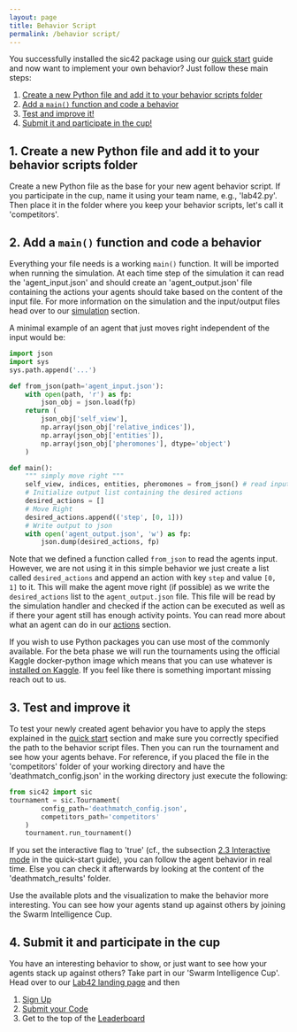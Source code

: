 ```yaml
---
layout: page
title: Behavior Script
permalink: /behavior script/
---
```


You successfully installed the sic42 package using our [quick start](/quick-start/) guide and now want to implement your own behavior? Just follow these main steps:

1. [Create a new Python file and add it to your behavior scripts folder](#1-create-a-new-python-file-and-add-it-to-your-behavior-scripts-folder)
2. [Add a `main()` function and code a behavior](#2-add-a-main-function-and-code-a-behavior)
3. [Test and improve it!](#3-test-and-improve-it)
4. [Submit it and participate in the cup!](#4-submit-it-and-participate-in-the-cup)

## 1. Create a new Python file and add it to your behavior scripts folder

Create a new Python file as the base for your new agent behavior script. If you participate in the cup, name it using your team name, e.g., 'lab42.py'. Then place it in the folder where you keep your behavior scripts, let's call it 'competitors'.

## 2. Add a `main()` function and code a behavior

Everything your file needs is a working `main()` function. It will be imported when running the simulation. At each time step of the simulation it can read the 'agent_input.json' and should create an 'agent_output.json' file containing the
actions your agents should take based on the content of the input file. For more information on the simulation and the input/output files head over to our [simulation](/simulation/) section. 

A minimal example of an agent that just moves right independent of the input would be:

```python
import json
import sys
sys.path.append('...')

def from_json(path='agent_input.json'):
    with open(path, 'r') as fp:
        json_obj = json.load(fp)
    return (
        json_obj['self_view'],
        np.array(json_obj['relative_indices']),
        np.array(json_obj['entities']),
        np.array(json_obj['pheromones'], dtype='object')
    )

def main():
    """ simply move right """
    self_view, indices, entities, pheromones = from_json() # read input from json even though we don't need it
    # Initialize output list containing the desired actions
    desired_actions = []
    # Move Right
    desired_actions.append(('step', [0, 1]))
    # Write output to json
    with open('agent_output.json', 'w') as fp:
        json.dump(desired_actions, fp)
```

Note that we defined a function called `from_json` to read the agents input. However, we are not using it in this simple behavior we just create a list called `desired_actions` and append an action with key `step` and value `[0, 1]` to it.
This will make the agent move right (if possible) as we write the `desired_actions` list to the `agent_output.json` file. This file will be read by the simulation handler and checked if the action can be executed as well as if there your
agent still has enough activity points. You can read more about what an agent can do in our [actions](/actions/) section.

If you wish to use Python packages you can use most of the commonly available. For the beta phase we will run the tournaments using the official Kaggle docker-python image which means that you can use whatever is
[installed on Kaggle](https://www.kaggle.com/code/nagadomi/list-of-installed-packages). If you feel like there is something important missing reach out to us.

## 3. Test and improve it

To test your newly created agent behavior you have to apply the steps explained in the [quick start](/quick-start/) section and make sure you correctly specified the path to the behavior script files. Then you can run the tournament and
see how your agents behave. For reference, if you placed the file in the 'competitors' folder of your working directory and have the 'deathmatch_config.json' in the working directory just execute the following:

```python
from sic42 import sic
tournament = sic.Tournament(
        config_path='deathmatch_config.json',
        competitors_path='competitors'
    )
    tournament.run_tournament()
```

If you set the interactive flag to 'true' (cf., the subsection [2.3 Interactive mode](/quick-start/#23-interactive-mode) in the quick-start guide), you can follow the agent behavior in real time. Else you can check it afterwards by looking
at the content of the 'deathmatch_results' folder.

Use the available plots and the visualization to make the behavior more interesting. You can see how your agents stand up against others by joining the Swarm Intelligence Cup.

## 4. Submit it and participate in the cup

You have an interesting behavior to show, or just want to see how your agents stack up against others? Take part in our 'Swarm Intelligence Cup'. Head over to our [Lab42 landing page](https://lab42.global/sic/) and then

1. [Sign Up](https://lab42.global/sic-registration/)
2. [Submit your Code](https://lab42.global/sic-submission/)
3. Get to the top of the [Leaderboard](https://lab42.global/sic-leaderboard/)
